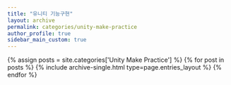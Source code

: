 ```yaml
---
title: "유니티 기능구현"
layout: archive
permalink: categories/unity-make-practice
author_profile: true
sidebar_main_custom: true
---
```


<!-- 카테고리 이름 : Unity Make Practice -->

{% assign posts = site.categories['Unity Make Practice'] %}
{% for post in posts %} {% include archive-single.html type=page.entries_layout %} {% endfor %}